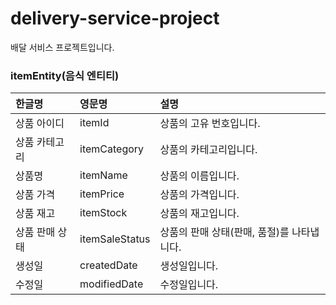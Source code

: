 # delivery-service-project 
배달 서비스 프로젝트입니다.

### itemEntity(음식 엔티티)
| 한글명      | 영문명            | 설명                        |
|:---------|:---------------|:--------------------------|
| 상품 아이디   | itemId         | 상품의 고유 번호입니다.             |
| 상품 카테고리  | itemCategory   | 상품의 카테고리입니다.              |
| 상품명      | itemName       | 상품의 이름입니다.                |
| 상품 가격    | itemPrice      | 상품의 가격입니다.                |
| 상품 재고    | itemStock      | 상품의 재고입니다.                |
| 상품 판매 상태 | itemSaleStatus | 상품의 판매 상태(판매, 품절)를 나타냅니다. |
| 생성일      | createdDate    | 생성일입니다.                   |
| 수정일      | modifiedDate   | 수정일입니다.                   |